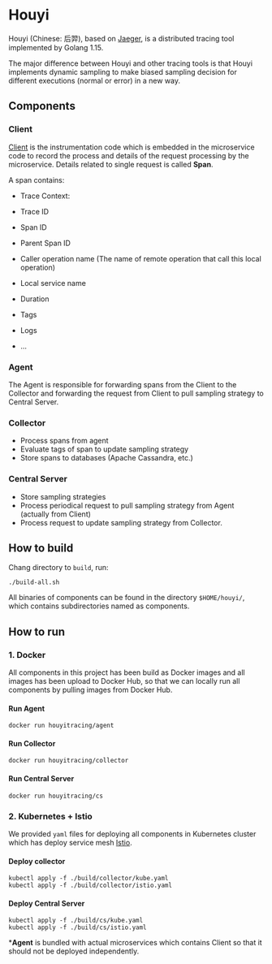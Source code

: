 # Houyi

Houyi (Chinese: 后羿), based on [Jaeger](https://github.com/jaegertracing/jaeger),
is a distributed tracing tool implemented by Golang 1.15.

The major difference between Houyi and other tracing tools is that Houyi implements
dynamic sampling to make biased sampling decision for different executions (normal or error) in a new way.

## Components

### Client

[Client](https://github.com/houyi-tracing/houyi-client-go) is the instrumentation code which is embedded in the microservice code to record the process and details of the request processing by the microservice. Details related to single request is called **Span**.

A span contains:

- Trace Context:
 - Trace ID
 - Span ID
 - Parent Span ID

- Caller operation name (The name of remote operation that call this local operation)
- Local service name
- Duration
- Tags
- Logs
- ...

### Agent

The Agent is responsible for forwarding spans from the Client to the Collector and forwarding the request from Client to pull sampling strategy to Central Server.

### Collector

- Process spans from agent
- Evaluate tags of span to update sampling strategy
- Store spans to databases (Apache Cassandra, etc.)

### Central Server

- Store sampling strategies
- Process periodical request to pull sampling strategy from Agent (actually from Client)
- Process request to update sampling strategy from Collector.

## How to build

Chang directory to `build`, run:

```shell
./build-all.sh
```

All binaries of components can be found in the directory `$HOME/houyi/`, which contains subdirectories named as components.

## How to run

### 1. Docker

All components in this project has been build as Docker images and all images has been upload to Docker Hub, so that we can locally run all components by pulling images from Docker Hub.

#### Run Agent

```shell
docker run houyitracing/agent
```

#### Run Collector

```
docker run houyitracing/collector
```

#### Run Central Server

```shell
docker run houyitracing/cs
```

### 2. Kubernetes + Istio

We provided `yaml` files for deploying all components in Kubernetes cluster which has deploy service mesh [Istio](https://istio.io/latest/).

#### Deploy collector

```
kubectl apply -f ./build/collector/kube.yaml
kubectl apply -f ./build/collector/istio.yaml
```

#### Deploy Central Server

```
kubectl apply -f ./build/cs/kube.yaml
kubectl apply -f ./build/cs/istio.yaml
```

***Agent** is bundled with actual microservices which contains Client so that it should not be deployed independently.